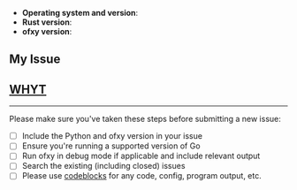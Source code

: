 - **Operating system and version**:
- **Rust version**:
- **ofxy version**:

## My Issue



## [WHYT](http://mattgemmell.com/what-have-you-tried)



---

Please make sure you've taken these steps before submitting a new issue:

- [ ] Include the Python and ofxy version in your
  issue
- [ ] Ensure you're running a supported version of Go
- [ ] Run ofxy in debug mode if applicable and
  include relevant output
- [ ] Search the existing (including closed) issues
- [ ] Please use [codeblocks][1] for any code, config, program output, etc.

[1]: https://help.github.com/articles/creating-and-highlighting-code-blocks/

